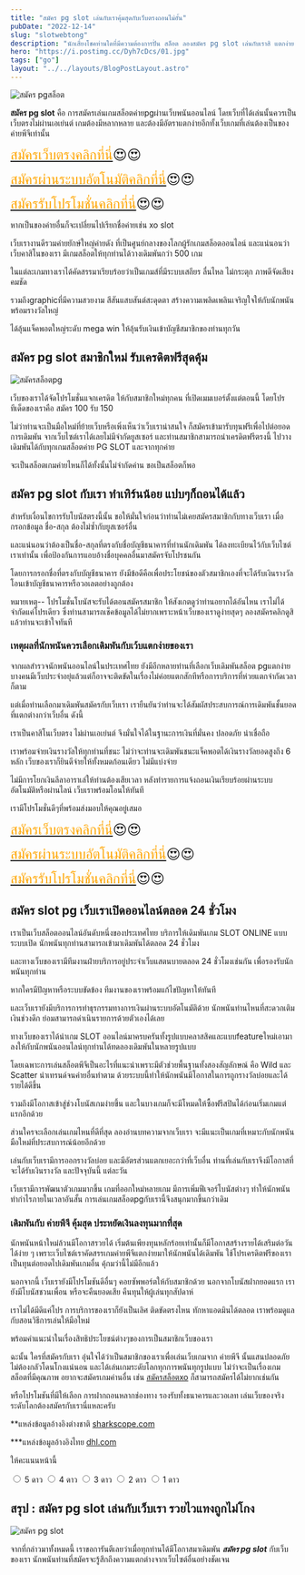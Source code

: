 ```yaml
---
title: "สมัคร pg slot เล่นกับเราคุ้มสุดกับเว็บตรงถอนไม่อั้น"
pubDate: "2022-12-14"
slug: "slotwebtong"
description: "นักเสี่ยงโชคท่านใดที่มีความต้องการปั่น สล็อต ลองสมัคร pg slot เล่นกับเราสิ แตกง่าย อัพเดททุกเกมและมีโปรโมชั่นดีด้วย"
hero: "https://i.postimg.cc/Dyh7cDcs/01.jpg"
tags: ["go"]
layout: "../../layouts/BlogPostLayout.astro"
---
```



![สมัคร pgสล็อต](https://i.postimg.cc/3Nm2mRHP/04.jpg)

**สมัคร pg slot**  คือ การสมัครเล่นเกมสล็อตค่ายpgผ่านเว็บพนันออนไลน์ โดยเว็บที่ได้เล่นนั้นควรเป็นเว็บตรงไม่ผ่านเอเย่นต์ เกมต้องมีหลากหลาย และต้องมีอัตราแตกง่ายอีกทั้งเว็บเกมที่เล่นต้องเป็นของค่ายพีจีเท่านั้น

<font size= "5">[<span style="color:orange">สมัครเว็บตรงคลิกที่นี่</span>](https://nazavip.com/26174/t41626o2r59456244323y2m2l464p4)😍😍</font>

<font size= "5">[<span style="color:orange">สมัครผ่านระบบอัตโนมัติคลิกที่นี่</span>](https://nazavip.com/26174/t41626o2r59456244323y2m2l464p4)😍😍</font>

<font size= "5">[<span style="color:orange">สมัครรับโปรโมชั่นคลิกที่นี</span>่](https://nazavip.com/26174/t41626o2r59456244323y2m2l464p4)😍😍</font>

 หากเป็นของค่ายอื่นก็จะเปลี่ยนไปเรียกชื่อค่ายเช่น xo slot

เว็บเรางานดีรวมค่ายยักษ์ใหญ่ค่ายดัง ที่เป็นศูนย์กลางของโลกผู้รักเกมสล็อตออนไลน์ และแน่นอนว่าเว็บคาสิโนของเรา มีเกมสล็อตให้ทุกท่านได้วางเดิมพันกว่า 500 เกม

 ในแต่ละเกมทางเราได้คัดสรรมาเรียบร้อยว่าเป็นเกมส์ที่มีระบบเสถียร ลื่นไหล ไม่กระตุก ภาพดีจัดเสียงคมชัด 

รวมถึงgraphicที่มีความสวยงาม สีสันแสบสันต์สะดุดตา สร้างความเพลิดเพลินเจริญใจให้กับนักพนันพร้อมรางวัลใหญ่ 

ได้ลุ้นแจ็คพอตใหญ่ระดับ mega win ให้ลุ้นรับเงินเข้าบัญชีสมาชิกของท่านทุกวัน





## สมัคร pg slot สมาชิกใหม่ รับเครดิตฟรีสุดคุ้ม <a name="01"></a>
 

![สมัครสล็อตpg](https://i.postimg.cc/C5qs77br/02.jpg)

เว็บของเราได้จัดโปรโมชั่นแจกเครดิต ให้กับสมาชิกใหม่ทุกคน ที่เปิดเมมเบอร์ตั้งแต่ตอนนี้ โดยโปรทีเด็ดของเราคือ สมัคร 100 รับ 150

ไม่ว่าท่านจะเป็นมือใหม่ที่ย้ายเว็บหรือเพิ่งเห็นว่าเว็บเราน่าสนใจ ก็สมัครเข้ามารับทุนฟรีเพื่อไปต่อยอดการเดิมพัน จากเว็บไซต์เราได้เลยไม่มีจำกัดยูสเซอร์ และท่านสมาชิกสามารถนำเครดิตฟรีตรงนี้ ไปวางเดิมพันได้กับทุกเกมสล็อตค่าย PG SLOT และจากทุกค่าย

จะเป็นสล็อตเกมค่ายไหนก็ได้ทั้งนั้นไม่จำกัดค่าน ขอเป็นสล็อตก็พอ

##  สมัคร pg slot  กับเรา ทำเทิร์นน้อย แปบๆก็ถอนได้แล้ว


สำหรับเงื่อนไขการรับโบนัสตรงนี้นั้น ขอให้มั่นใจก่อนว่าท่านไม่เคยสมัครสมาชิกกับทางเว็บเรา  เมื่อกรอกข้อมูล ชื่อ-สกุล ต้องไม่ซ้ำกับยูสเซอร์อื่น

และแน่นอนว่าต้องเป็นชื่อ-สกุลที่ตรงกับชื่อบัญชีธนาคารที่ท่านนักเดิมพัน ได้ลงทะเบียนไว้กับเว็บไซต์เราเท่านั้น เพื่อป้องกันการแอบอ้างชื่อบุคคลอื่นมาสมัครจับโปรชนกัน

โดยการกรอกชื่อที่ตรงกับบัญชีธนาคาร ยังมีข้อดีคือเพื่อประโยชน์ของตัวสมาชิกเองที่จะได้รับเงินรางวัลโอนเข้าบัญชีธนาคารหรือวอเลตอย่างถูกต้อง

หมายเหตุ-- โปรโมชั่นโบนัสจะรับได้ตอนสมัครสมาชิก ให้สังเกตดูว่าท่านอยากได้อันไหน เราไม่ได้จำกัดแค่โปรเดียว ซึ่งท่านสามารถเช็คข้อมูลได้ไม่ยากเพราะหน้าเว็บของเราดูง่ายสุดๆ ลองสมัครคลิกดูสิแล้วท่านจะเข้าใจทันที

### เหตุผลที่นักพนันควรเลือกเดิมพันกับเว้บแตกง่ายของเรา


จากผลสำรวจนักพนันออนไลน์ในประเทศไทย ยังมีอีกหลายท่านที่เลือกเว็บเดิมพันสล็อต pgแตกง่าย บางคนมีเว็บประจำอยุ่แล้วแต่ก็อาจจะติดขัดในเรื่องไม่ค่อยแตกสักทีหรือการบริการที่ห่วยแตกจำกัดเวลาก็ตาม

แต่เมื่อท่านเลือกมาเดิมพันสมัครกับเว็บเรา เรายืนยันว่าท่านจะได้สัมผัสประสบการณ์การเดิมพันชั้นยอดที่แตกต่างกว่าเว็บอื่น ดังนี้

เราเป็นคาสิโนเว็บตรง ไม่ผ่านเอเย่นต์ จึงมั่นใจได้ในฐานะการเงินที่มั่นคง ปลอดภัย น่าเชื่อถือ

เราพร้อมจ่ายเงินรางวัลให้ทุกท่านที่ชนะ ไม่ว่าจะท่านจะเดิมพันชนะแจ็คพอตได้เงินรางวัลยอดสูงถึง 6 หลัก เว็บของเราก็ยินดีจ่ายให้ทั้งหมดก้อนเดียว ไม่มีแบ่งจ่าย

ไม่มีการโยกเงินลีลาอาราเล่ให้ท่านต้องเสียเวลา หลังทำรายการแจ้งถอนเงินเรียบร้อยผ่านระบบอัตโนมัติหรือผ่านไลน์ เว็บเราพร้อมโอนให้ทันที

เรามีโปรโมชั่นดีๆที่พร้อมส่งมอบให้คุณอยู่เสมอ

<font size= "5">[<span style="color:orange">สมัครเว็บตรงคลิกที่นี่</span>](https://nazavip.com/26174/t41626o2r59456244323y2m2l464p4)😍😍</font>

<font size= "5">[<span style="color:orange">สมัครผ่านระบบอัตโนมัติคลิกที่นี่</span>](https://nazavip.com/26174/t41626o2r59456244323y2m2l464p4)😍😍</font>

<font size= "5">[<span style="color:orange">สมัครรับโปรโมชั่นคลิกที่นี</span>่](https://nazavip.com/26174/t41626o2r59456244323y2m2l464p4)😍😍</font>

## สมัคร slot pg เว็บเราเปิดออนไลน์ตลอด 24 ชั่วโมง

เราเป็นเว็บสล็อตออนไลน์อันดับหนึ่งของประเทศไทย บริการให้เดิมพันเกม SLOT ONLINE แบบระบบเปิด นักพนันทุกท่านสามารถเข้ามาเดิมพันได้ตลอด 24 ชั่วโมง

และทางเว็บของเรามีทีมงานฝ่ายบริการอยู่ประจำเว็บแสตนบายตลอด 24 ชั่วโมงเช่นกัน เพื่อรองรับนักพนันทุกท่าน

 หากใครมีปัญหาหรือระบบขัดข้อง ทีมงานของเราพร้อมแก้ไขปัญหาให้ทันที

และเว็บเรายังมีบริการการทำธุรกรรมทางการเงินผ่านระบบอัตโนมัติด้วย นักพนันท่านไหนที่สะดวกเติมเงินช่วงดึก ย่อมสามารถดำเนินรายการด้วยตัวเองได้เลย

ทางเว็บของเราได้นำเกม SLOT ออนไลน์มาครบครันทั้งรูปแบบคลาสสิคและแบบfeatureใหม่เอามาลงให้กับนักพนันออนไลน์ทุกท่านได้ทดลองเดิมพันในหลายรูปแบบ 

โดยเฉพาะการเล่นสล็อตพีจีเป็นอะไรที่แนะนำเพราะมีตัวช่วยพื้นฐานทั้งสองสัญลักษณ์ คือ Wild และ Scatter นำเทรนด์จนค่ายอื่นทำตาม ด้วยระบบนี้ทำให้นักพนันมีโอกาสในการถูกรางวัลบ่อยและได้รายได้ดีขึ้น 

รวมถึงมีโอกาสเข้าสู่ช่วงโบนัสเกมง่ายขึ้น และในบางเกมก็จะมีโหมดให้ซื้อฟรีสปินได้ก่อนเริ่มเกมแต่แรกอีกด้วย

ส่วนใครจะเลือกเล่นเกมไหนที่ดีที่สุด ลองอ่านบทความจากเว็บเรา จะมีแนะเป็นเกมที่เหมาะกับนักพนันมือใหม่ที่ประสบการณ์น้อยอีกด้วย

เล่นกับเว็บเรามีการออกรางวัลบ่อย และมีอัตรส่วนแตกเยอะกว่าที่เว็บอื่น ท่านที่เล่นกับเราจึงมีโอกาสที่จะได้รับเงินรางวัล และปัจจุบันนี้ แต่ละวัน

 เว็บเรามีการพัฒนาตัวเกมมากขึ้น เกมที่ออกใหม่หลายเกม มีการเพิ่มฟีเจอร์โบนัสต่างๆ ทำให้นักพนันทำกำไรภายในเวลาอันสั้น  การเล่นเกมสล็อตpgกับเรานี้จึงสนุกมากขึ้นกว่าเดิม

### เดิมพันกับ ค่ายพีจี คุ้มสุด ประหยัดเงินลงทุนมากที่สุด



นักพนันหน้าใหม่ล้วนมีโอกาสรวยได้ เริ่มต้นเพียงทุนหลักร้อยเท่านั้นก็มีโอกาสสร้างรายได้เสริมต่อวันได้ง่าย ๆ เพราะเว็บไซต์เราคัดสรรเกมค่ายพีจีแตกง่ายมาให้นักพนันได้เดิมพัน ใช้โปรเครดิตฟรีของเรา เป็นทุนต่อยอดไปเดิมพันเกมอื่น คุ้กมว่านี้ไม่มีอีกแล้ว

นอกจากนี้ เว็บเรายังมีโปรโมชันดีอื่นๆ คอยซัพพอร์ตให้กับสมาชิกด้วย นอกจากโบนัสฝากยอดแรก เรายังมีโบนัสชวนเพื่อน หรือจะคืนยอดเสีย คืนทุนให้ผู้เล่นทุกสัปดาห์

เราไม่ได้มีดีแค่โปร การบริการของเราก็ยังเป็นเลิศ ติดขัดตรงไหน ทักหาแอดมินได้ตลอด เราพร้อมดูแลกับสอนวิธีการเล่นให้มือใหม่ 

พร้อมคำแนะนำในเรื่องสิทธิประโยชน์ต่างๆของการเป็นสมาชิกเว็บของเรา

 ฉะนั้น ใครที่สมัครกับเรา อุ่นใจได้ว่าเป็นสมาชิกของเราเพื่อเล่นเว็บเกมจาก ค่ายพีจี นั้นแสนปลอดภัยไม่ต้องกลัวโดนโกงแน่นอน
 และได้เล่นเกมระดับโลกทุกการพนันทุกรูปแบบ ไม่ว่าจะเป็นเรื่องเกมสล็อตที่มีคุณภาพ อยากจะสมัครเกมค่านอื่น เช่น [สมัครสล็อตxo](https://mvpzero.netlify.app/posts/registerxo/) ก็สามารถสมัครได้ไม่ยากเช่นกัน
 
 หรือโปรโมชันที่มีให้เลือก การฝากถอนหลากช่องทาง รองรับทั้งธนาคารและวอเลท เล่นเว็บของจริงระดับโลกต้องสมัครกับเรานี่แหละครับ

**แหล่งข้อมูลอ้างอิงต่างชาติ [sharkscope.com](https://www.sharkscope.com/)

***แหล่งข้อมูลอ้างอิงไทย [dhl.com](https://www.dhl.com/th-th/home.html?locale=true)

ให้คะแนนหน้านี้
<head>
  <meta charset="UTF-8">
  <link rel="stylesheet" type="text/css" href="style.css">
  <title>Star rating using pure CSS</title>
</head>

<body>
  <div class="rate">
    <input type="radio" id="star5" name="rate" value="5" />
    <label for="star5" title="text">5 ดาว</label>
    <input type="radio" id="star4" name="rate" value="4" />
    <label for="star4" title="text">4 ดาว</label>
    <input type="radio" id="star3" name="rate" value="3" />
    <label for="star3" title="text">3 ดาว</label>
    <input type="radio" id="star2" name="rate" value="2" />
    <label for="star2" title="text">2 ดาว</label>
    <input type="radio" id="star1" name="rate" value="1" />
    <label for="star1" title="text">1 ดาว</label>
  </div>
</body>

</html>

##  สรุป : สมัคร pg slot เล่นกับเว็บเรา รวยไวแทงถูกไม่โกง 

![สมัคร pg slot](https://i.postimg.cc/Dyh7cDcs/01.jpg)


จากที่กล่าวมาทั้งหมดนี้ เราขอการันตีเลยว่าเมื่อทุกท่านได้มีโอกาสมาเดิมพัน ***สมัคร pg slot*** กับเว็บของเรา นักพนันท่านที่สมัครจะรู้สึกถึงความแตกต่างจากเว็บไซต์อื่นอย่างชัดเจน 

